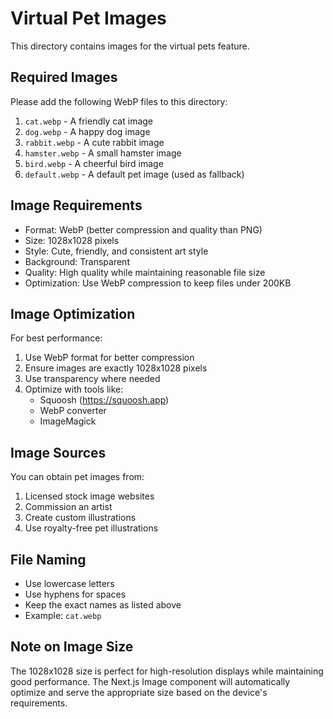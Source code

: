 # Virtual Pet Images

This directory contains images for the virtual pets feature.

## Required Images

Please add the following WebP files to this directory:

1. `cat.webp` - A friendly cat image
2. `dog.webp` - A happy dog image
3. `rabbit.webp` - A cute rabbit image
4. `hamster.webp` - A small hamster image
5. `bird.webp` - A cheerful bird image
6. `default.webp` - A default pet image (used as fallback)

## Image Requirements

- Format: WebP (better compression and quality than PNG)
- Size: 1028x1028 pixels
- Style: Cute, friendly, and consistent art style
- Background: Transparent
- Quality: High quality while maintaining reasonable file size
- Optimization: Use WebP compression to keep files under 200KB

## Image Optimization

For best performance:
1. Use WebP format for better compression
2. Ensure images are exactly 1028x1028 pixels
3. Use transparency where needed
4. Optimize with tools like:
   - Squoosh (https://squoosh.app)
   - WebP converter
   - ImageMagick

## Image Sources

You can obtain pet images from:
1. Licensed stock image websites
2. Commission an artist
3. Create custom illustrations
4. Use royalty-free pet illustrations

## File Naming

- Use lowercase letters
- Use hyphens for spaces
- Keep the exact names as listed above
- Example: `cat.webp`

## Note on Image Size

The 1028x1028 size is perfect for high-resolution displays while maintaining good performance. The Next.js Image component will automatically optimize and serve the appropriate size based on the device's requirements. 